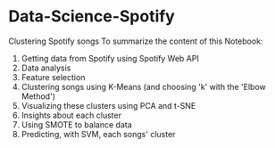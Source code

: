 # Data-Science-Spotify
Clustering Spotify songs
To summarize the content of this Notebook:
1. Getting data from Spotify using Spotify Web API
2. Data analysis
3. Feature selection
4. Clustering songs using K-Means (and choosing 'k' with the 'Elbow Method')
5. Visualizing these clusters using PCA and t-SNE
6. Insights about each cluster 
7. Using SMOTE to balance data
8. Predicting, with SVM, each songs' cluster
